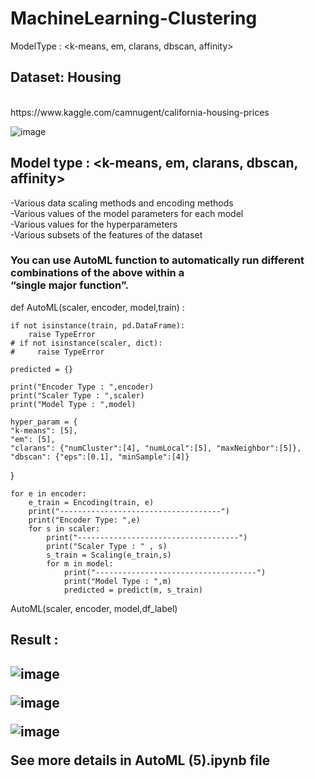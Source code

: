 # MachineLearning-Clustering
ModelType : &lt;k-means, em, clarans, dbscan, affinity>

<h2>Dataset:
Housing</h2>
<br/>
https://www.kaggle.com/camnugent/california-housing-prices
<br/>

![image](https://user-images.githubusercontent.com/84762786/195782968-2e288407-a9f8-4b48-8a2e-de4d61ba6aff.png)


<h2>
Model type : &lt;k-means, em, clarans, dbscan, affinity>
</h2>
<p>
-Various data scaling methods and encoding methods
<br/>
-Various values of the model parameters for each model
<br/>
-Various values for the hyperparameters
<br/>
-Various subsets of the features of the dataset
<p>

<h3>
You can use AutoML function to automatically run different combinations of the above within a <br/>“single major function”.
</h3>

def AutoML(scaler, encoder, model,train) :
    
    if not isinstance(train, pd.DataFrame):
        raise TypeError
    # if not isinstance(scaler, dict):
    #     raise TypeError
    
    predicted = {}

    print("Encoder Type : ",encoder)
    print("Scaler Type : ",scaler)
    print("Model Type : ",model)

    hyper_param = {
    "k-means": [5],
    "em": [5],
    "clarans": {"numCluster":[4], "numLocal":[5], "maxNeighbor":[5]},
    "dbscan": {"eps":[0.1], "minSample":[4]}
}

    for e in encoder:
        e_train = Encoding(train, e)
        print("------------------------------------")
        print("Encoder Type: ",e)
        for s in scaler:
            print("------------------------------------")
            print("Scaler Type : " , s)
            s_train = Scaling(e_train,s)
            for m in model:
                print("------------------------------------")
                print("Model Type : ",m)
                predicted = predict(m, s_train)
                


AutoML(scaler, encoder, model,df_label)   

<h2>
Result :
<h2/>
    
![image](https://user-images.githubusercontent.com/84762786/195783419-b69ddbea-4b69-4ccf-88dd-96115960b78a.png)

![image](https://user-images.githubusercontent.com/84762786/195783450-9bcc84e2-79f0-45a6-8801-14d7eb3c9afa.png)

![image](https://user-images.githubusercontent.com/84762786/195783531-afb56c99-6fc0-4238-a4ae-d07b3236dd6b.png)

See more details in AutoML (5).ipynb file
